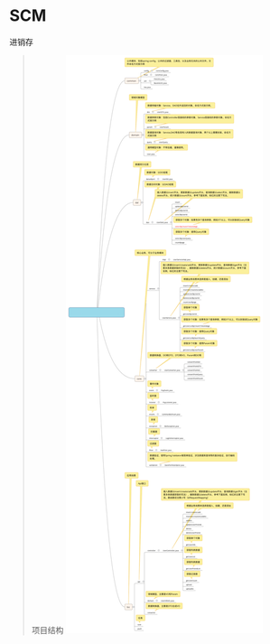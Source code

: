 # SCM
进销存

>项目结构
![项目结构](https://github.com/lpy19930103/SCM/blob/master/%E9%A1%B9%E7%9B%AE%E7%9B%AE%E5%BD%95%E7%BB%93%E6%9E%84.png)

